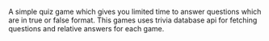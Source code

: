 A simple quiz game which gives you limited time to answer questions which are in true or false format.
This games uses trivia database api for fetching questions and relative answers for each game.
